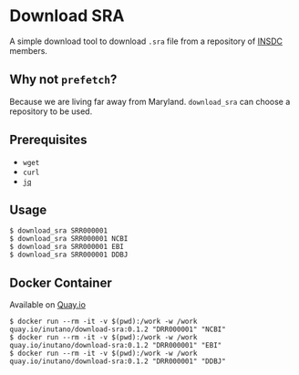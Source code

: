 # Download SRA

A simple download tool to download `.sra` file from a repository of [INSDC](http://insdc.org) members.

## Why not `prefetch`?

Because we are living far away from Maryland. `download_sra` can choose a repository to be used.

## Prerequisites

- `wget`
- `curl`
- [`jq`](https://stedolan.github.io/jq/)

## Usage

```
$ download_sra SRR000001
$ download_sra SRR000001 NCBI
$ download_sra SRR000001 EBI
$ download_sra SRR000001 DDBJ
```

## Docker Container

Available on [Quay.io](https://quay.io/repository/inutano/download-sra)

```
$ docker run --rm -it -v $(pwd):/work -w /work quay.io/inutano/download-sra:0.1.2 "DRR000001" "NCBI"
$ docker run --rm -it -v $(pwd):/work -w /work quay.io/inutano/download-sra:0.1.2 "DRR000001" "EBI"
$ docker run --rm -it -v $(pwd):/work -w /work quay.io/inutano/download-sra:0.1.2 "DRR000001" "DDBJ"
```
